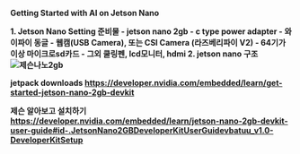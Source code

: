 <b> Getting Started with AI on Jetson Nano

<b> 1. Jetson Nano Setting 준비물
<b>   - jetson nano 2gb
<b>   - c type power adapter
<b>   - 와이파이 동글
<b>   - 웹캠(USB Camera), 또는 CSI Camera (라즈베리파이 V2)
<b>   - 64기가 이상 마이크로sd카드
<b>   - 그외 쿨링펜, lcd모니터, hdmi 
<b> 2. jetson nano 구조
![제슨나노2gb](https://user-images.githubusercontent.com/92077615/196316580-70196b49-9d94-448b-a90d-ea7c82841e6e.jpg)

<b> jetpack downloads https://developer.nvidia.com/embedded/learn/get-started-jetson-nano-2gb-devkit
  
<b> 제슨 알아보고 설치하기
  https://developer.nvidia.com/embedded/learn/jetson-nano-2gb-devkit-user-guide#id-.JetsonNano2GBDeveloperKitUserGuidevbatuu_v1.0-DeveloperKitSetup

